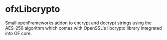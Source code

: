 # ofxLibcrypto
Small openFrameworks addon to encrypt and decrypt strings using the AES-256 algorithm which comes with OpenSSL's libcrypto library integrated into OF core.
